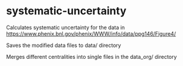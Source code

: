 # systematic-uncertainty
Calculates systematic uncertainty for the data in https://www.phenix.bnl.gov/phenix/WWW/info/data/ppg146/Figure4/

Saves the modified data files to data/ directory

Merges different centralities into single files in the data_org/ directory
